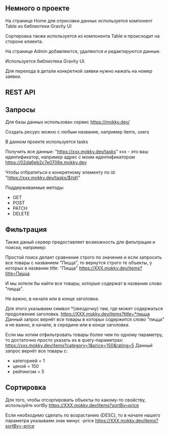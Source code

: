 ## Немного о проекте

На странице Home для отрисовки данных используется компонент Table из библиотеки Gravity UI

Сортировка также используется из компонента Table и происходит на стороне клиента.

На странице Admin добавляются, удаляются и редактируются данные.

Используется библиотека Gravity UI.

Для перехода в детали конкретной заявки нужно нажать на номер заявки.

## REST API

## Запросы

Для базы данных использован сервис https://mokky.dev/

Создать ресурс можно с любым название, например items, users

В данном проекте используется tasks

Получить все данные: "https://xxx.mokky.dev/tasks"
xxx - это ваш идентификатор, например адрес с моим идентификатором https://02da6eb2c7e0706e.mokky.dev

Чтобы отбратиться к конкретному элементу по id: "https://xxx.mokky.dev/tasks/${id}"

Поддерживаемые методы:

- GET
- POST
- PATCH
- DELETE

## Фильтрация

Также даный сервер предоставляет возможность для фильтрации и поиска, например:

Простой поиск делает сравнение строго по значение и если запросить все товары с названием "Пицца", то вернутся строго те объекты, у которых в названии title: "Пицца"
https://XXX.mokky.dev/items?title=Пицца

И мы хотели бы найти все товары, которые содержат в названии слово "пицца".

Не важно, в начале или в конце заголовка.

Для этого указываем символ
*(звездочку) там, где может содержаться продолжение заголовка.
https://XXX.mokky.dev/items?title=*пицца
Данный запрос вернёт все товары в которых содержится слово "пицца" и не важно, в начале, в середине или в конце заголовка.

Если мы хотим отфильтровать товары более чем по одному параметру, то достаточно просто указать их в query-параметрах:
https://xxx.mokky.dev/items?category=1&price=150&rating=5
Данный запрос вернёт все товары с:

- категорией = 1
- ценой = 150
- рейтингом = 5

## Сортировка

Для того, чтобы отсортировать объекты по какому-то свойству, используйте sortBy
https://XXX.mokky.dev/items?sortBy=price

Если необходимо сделать по возрастанию (DESC), то в начале нашего параметра указываем знак минус -price
https://XXX.mokky.dev/items?sortBy=-price

<!-- ## Что хотелось добавить в проект, но не успел:

- Блокировать кнопку "Сохранить" при создании/изменении данных с формы на сервер, пока не будет получен ответ
- Реализовать поиск по таблице заявок, в том числе на стороне сервера
- Реализовать возможность скрыть заявки со статусом “завершено”
- Реализовать сортировку на стороне сервера
- Ячейку телефона предоставить как ссылку с типом tel
- Задеплоить проект на github-pages -->
